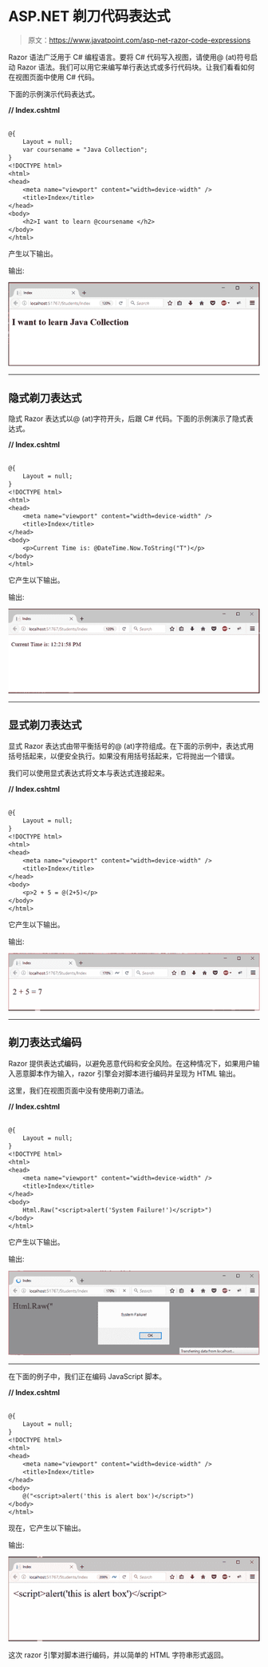 # ASP.NET 剃刀代码表达式

> 原文：<https://www.javatpoint.com/asp-net-razor-code-expressions>

Razor 语法广泛用于 C# 编程语言。要将 C# 代码写入视图，请使用@ (at)符号启动 Razor 语法。我们可以用它来编写单行表达式或多行代码块。让我们看看如何在视图页面中使用 C# 代码。

下面的示例演示代码表达式。

**// Index.cshtml**

```

@{
    Layout = null;
    var coursename = "Java Collection";
}
<!DOCTYPE html> 
<html>
<head>
    <meta name="viewport" content="width=device-width" />
    <title>Index</title>
</head>
<body>
    <h2>I want to learn @coursename </h2>
</body>
</html>

```

产生以下输出。

输出:

![ASP Razor code expression 1](img/21cf10aad9a0f81cf25f436e0a3544c4.png)

* * *

## 隐式剃刀表达式

隐式 Razor 表达式以@ (at)字符开头，后跟 C# 代码。下面的示例演示了隐式表达式。

**// Index.cshtml**

```

@{
    Layout = null;
}
<!DOCTYPE html>  
<html>
<head>
    <meta name="viewport" content="width=device-width" />
    <title>Index</title>
</head>
<body>
    <p>Current Time is: @DateTime.Now.ToString("T")</p>
</body>
</html>

```

它产生以下输出。

输出:

![ASP Razor code expression 2](img/400be72d0ddb7b81504de2f3839c733a.png)

* * *

## 显式剃刀表达式

显式 Razor 表达式由带平衡括号的@ (at)字符组成。在下面的示例中，表达式用括号括起来，以便安全执行。如果没有用括号括起来，它将抛出一个错误。

我们可以使用显式表达式将文本与表达式连接起来。

**// Index.cshtml**

```

@{
    Layout = null;
}
<!DOCTYPE html>  
<html>
<head>
    <meta name="viewport" content="width=device-width" />
    <title>Index</title>
</head>
<body>
    <p>2 + 5 = @(2+5)</p>
</body>
</html>

```

它产生以下输出。

输出:

![ASP Razor code expression 3](img/2fa655096ebc9d0a9730b94579c3bf24.png)

* * *

## 剃刀表达式编码

Razor 提供表达式编码，以避免恶意代码和安全风险。在这种情况下，如果用户输入恶意脚本作为输入，razor 引擎会对脚本进行编码并呈现为 HTML 输出。

这里，我们在视图页面中没有使用剃刀语法。

**// Index.cshtml**

```

@{
    Layout = null;
}
<!DOCTYPE html>
<html>
<head>
    <meta name="viewport" content="width=device-width" />
    <title>Index</title>
</head>
<body>
    Html.Raw("<script>alert('System Failure!')</script>")
</body>
</html>

```

它产生以下输出。

输出:

![ASP Razor code expression 4](img/65ff5ad670a4293b8bafb1deadc65a6f.png)

* * *

在下面的例子中，我们正在编码 JavaScript 脚本。

**// Index.cshtml**

```

@{
    Layout = null;
}
<!DOCTYPE html>
<html>
<head>
    <meta name="viewport" content="width=device-width" />
    <title>Index</title>
</head>
<body>
    @("<script>alert('this is alert box')</script>")
</body>
</html>

```

现在，它产生以下输出。

输出:

![ASP Razor code expression 5](img/04b9c641ed8789d72ff8e7e64a7653bd.png)

这次 razor 引擎对脚本进行编码，并以简单的 HTML 字符串形式返回。